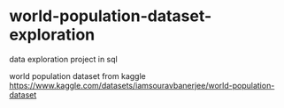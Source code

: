 # world-population-dataset-exploration

data exploration project in sql 

world population dataset from kaggle
https://www.kaggle.com/datasets/iamsouravbanerjee/world-population-dataset
